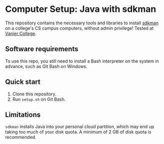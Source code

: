 # Computer Setup: Java with sdkman
This repository contains the necessary tools and libraries to install [sdkman](https://sdkman.io/) on a college's CS campus computers, without admin privilege! Tested at [Vanier College](https://www.vaniercollege.qc.ca/).

## Software requirements
To use this repo, you still need to install a Bash interpreter on the system in advance, such as Git Bash on Windows.

## Quick start
1. Clone this repository.
2. Run `setup.sh` on Git Bash.

## Limitations
`sdkman` installs Java into your personal cloud partition, which may end up taking too much of your disk quota. A minimum of 2 GB of disk quota is recommended.